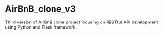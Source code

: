 # AirBnB_clone_v3
Third version of AirBnB clone project focusing on RESTful API development using Python and Flask framework.
